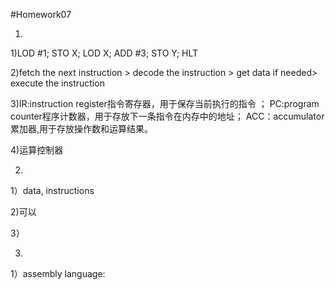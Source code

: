 #Homework07

1.
1)LOD #1; STO X; LOD X; ADD #3; STO Y; HLT

2)fetch the next instruction > decode the instruction > get data if needed> execute the instruction

3)IR:instruction register指令寄存器，用于保存当前执行的指令 ； PC:program counter程序计数器，用于存放下一条指令在内存中的地址； ACC：accumulator累加器,用于存放操作数和运算结果。

4)运算控制器

2.
1）data, instructions

2)可以

3）

3.
1）assembly language: